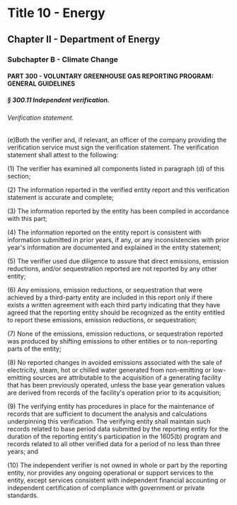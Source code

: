 
# Title 10 - Energy
## Chapter II - Department of Energy
### Subchapter B - Climate Change
#### PART 300 - VOLUNTARY GREENHOUSE GAS REPORTING PROGRAM: GENERAL GUIDELINES
##### § 300.11 Independent verification.
###### Verification statement.

(e)Both the verifier and, if relevant, an officer of the company providing the verification service must sign the verification statement. The verification statement shall attest to the following:

(1) The verifier has examined all components listed in paragraph (d) of this section;

(2) The information reported in the verified entity report and this verification statement is accurate and complete;

(3) The information reported by the entity has been compiled in accordance with this part;

(4) The information reported on the entity report is consistent with information submitted in prior years, if any, or any inconsistencies with prior year's information are documented and explained in the entity statement;

(5) The verifier used due diligence to assure that direct emissions, emission reductions, and/or sequestration reported are not reported by any other entity;

(6) Any emissions, emission reductions, or sequestration that were achieved by a third-party entity are included in this report only if there exists a written agreement with each third party indicating that they have agreed that the reporting entity should be recognized as the entity entitled to report these emissions, emission reductions, or sequestration;

(7) None of the emissions, emission reductions, or sequestration reported was produced by shifting emissions to other entities or to non-reporting parts of the entity;

(8) No reported changes in avoided emissions associated with the sale of electricity, steam, hot or chilled water generated from non-emitting or low-emitting sources are attributable to the acquisition of a generating facility that has been previously operated, unless the base year generation values are derived from records of the facility's operation prior to its acquisition;

(9) The verifying entity has procedures in place for the maintenance of records that are sufficient to document the analysis and calculations underpinning this verification. The verifying entity shall maintain such records related to base period data submitted by the reporting entity for the duration of the reporting entity's participation in the 1605(b) program and records related to all other verified data for a period of no less than three years; and

(10) The independent verifier is not owned in whole or part by the reporting entity, nor provides any ongoing operational or support services to the entity, except services consistent with independent financial accounting or independent certification of compliance with government or private standards.
